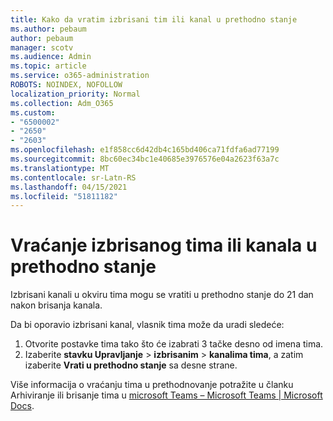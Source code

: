 ```yaml
---
title: Kako da vratim izbrisani tim ili kanal u prethodno stanje
ms.author: pebaum
author: pebaum
manager: scotv
ms.audience: Admin
ms.topic: article
ms.service: o365-administration
ROBOTS: NOINDEX, NOFOLLOW
localization_priority: Normal
ms.collection: Adm_O365
ms.custom:
- "6500002"
- "2650"
- "2603"
ms.openlocfilehash: e1f858cc6d42db4c165bd406ca71fdfa6ad77199
ms.sourcegitcommit: 8bc60ec34bc1e40685e3976576e04a2623f63a7c
ms.translationtype: MT
ms.contentlocale: sr-Latn-RS
ms.lasthandoff: 04/15/2021
ms.locfileid: "51811182"
---
```

# <a name="how-to-restore-a-deleted-team-or-channel"></a>Vraćanje izbrisanog tima ili kanala u prethodno stanje

Izbrisani kanali u okviru tima mogu se vratiti u prethodno stanje do 21 dan nakon brisanja kanala.

Da bi oporavio izbrisani kanal, vlasnik tima može da uradi sledeće:

1. Otvorite postavke tima tako što će izabrati 3 tačke desno od imena tima.
2. Izaberite **stavku Upravljanje**  >  **izbrisanim**  >  **kanalima tima**, a zatim izaberite **Vrati u prethodno stanje** sa desne strane.

Više informacija o vraćanju tima u prethodnovanje potražite u članku Arhiviranje ili brisanje tima u [microsoft Teams – Microsoft Teams | Microsoft Docs](https://docs.microsoft.com/microsoftteams/archive-or-delete-a-team#restore-a-deleted-team).
